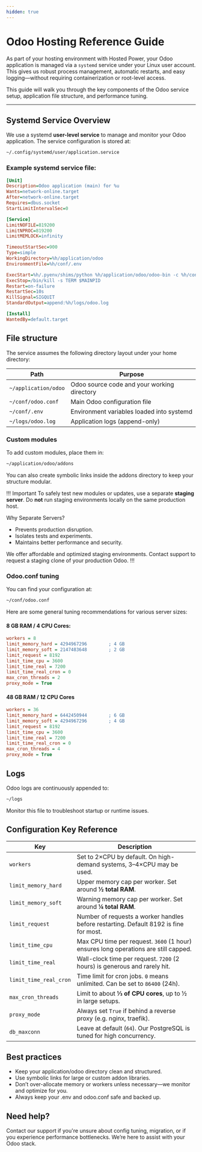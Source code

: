 ```yaml
---
hidden: true
---
```

# Odoo Hosting Reference Guide

As part of your hosting environment with Hosted Power, your Odoo application is managed via a `systemd` service under your Linux user account. This gives us robust process management, automatic restarts, and easy logging—without requiring containerization or root-level access.

This guide will walk you through the key components of the Odoo service setup, application file structure, and performance tuning.

---

## Systemd Service Overview

We use a systemd **user-level service** to manage and monitor your Odoo application. The service configuration is stored at:

```bash
~/.config/systemd/user/application.service
```

### Example systemd service file:

```ini
[Unit]
Description=Odoo application (main) for %u
Wants=network-online.target
After=network-online.target
Requires=dbus.socket
StartLimitIntervalSec=0

[Service]
LimitNOFILE=819200
LimitNPROC=819200
LimitMEMLOCK=infinity

TimeoutStartSec=900
Type=simple
WorkingDirectory=%h/application/odoo
EnvironmentFile=%h/conf/.env

ExecStart=%h/.pyenv/shims/python %h/application/odoo/odoo-bin -c %h/conf/odoo.conf
ExecStop=/bin/kill -s TERM $MAINPID
Restart=on-failure
RestartSec=10s
KillSignal=SIGQUIT
StandardOutput=append:%h/logs/odoo.log

[Install]
WantedBy=default.target
```

## File structure

The service assumes the following directory layout under your home directory:

| Path                 | Purpose                                     |
| -------------------- | ------------------------------------------- |
| `~/application/odoo` | Odoo source code and your working directory |
| `~/conf/odoo.conf`   | Main Odoo configuration file                |
| `~/conf/.env`        | Environment variables loaded into systemd   |
| `~/logs/odoo.log`    | Application logs (append-only)              |

### Custom modules

To add custom modules, place them in:

```bash
~/application/odoo/addons
```

You can also create symbolic links inside the addons directory to keep your structure modular.

!!! Important
To safely test new modules or updates, use a separate **staging server**. Do **not** run staging environments locally on the same production host.

Why Separate Servers?
* Prevents production disruption.
* Isolates tests and experiments.
* Maintains better performance and security.

We offer affordable and optimized staging environments. Contact support to request a staging clone of your production Odoo.
!!!

### Odoo.conf tuning

You can find your configuration at:

```bash
~/conf/odoo.conf
```

Here are some general tuning recommendations for various server sizes:

#### 8 GB RAM / 4 CPU Cores:

``` ini
workers = 8
limit_memory_hard = 4294967296        ; 4 GB
limit_memory_soft = 2147483648        ; 2 GB
limit_request = 8192
limit_time_cpu = 3600
limit_time_real = 7200
limit_time_real_cron = 0
max_cron_threads = 2
proxy_mode = True
```

#### 48 GB RAM / 12 CPU Cores

``` ini
workers = 36
limit_memory_hard = 6442450944        ; 6 GB
limit_memory_soft = 4294967296        ; 4 GB
limit_request = 8192
limit_time_cpu = 3600
limit_time_real = 7200
limit_time_real_cron = 0
max_cron_threads = 4
proxy_mode = True
```

## Logs

Odoo logs are continuously appended to:

```bash
~/logs
```

Monitor this file to troubleshoot startup or runtime issues.

## Configuration Key Reference

| Key                    | Description                                                                           |
| ---------------------- | ------------------------------------------------------------------------------------- |
| `workers`              | Set to 2×CPU by default. On high-demand systems, 3–4×CPU may be used.                 |
| `limit_memory_hard`    | Upper memory cap per worker. Set around **½ total RAM**.                              |
| `limit_memory_soft`    | Warning memory cap per worker. Set around **¼ total RAM**.                            |
| `limit_request`        | Number of requests a worker handles before restarting. Default 8192 is fine for most. |
| `limit_time_cpu`       | Max CPU time per request. `3600` (1 hour) ensures long operations are still capped.   |
| `limit_time_real`      | Wall-clock time per request. `7200` (2 hours) is generous and rarely hit.             |
| `limit_time_real_cron` | Time limit for cron jobs. `0` means unlimited. Can be set to `86400` (24h).           |
| `max_cron_threads`     | Limit to about **⅓ of CPU cores**, up to ½ in large setups.                           |
| `proxy_mode`           | Always set `True` if behind a reverse proxy (e.g. nginx, traefik).                    |
| `db_maxconn`           | Leave at default (`64`). Our PostgreSQL is tuned for high concurrency.                |

## Best practices

* Keep your application/odoo directory clean and structured.
* Use symbolic links for large or custom addon libraries.
* Don’t over-allocate memory or workers unless necessary—we monitor and optimize for you.
* Always keep your .env and odoo.conf safe and backed up.

## Need help?

Contact our support if you're unsure about config tuning, migration, or if you experience performance bottlenecks. We’re here to assist with your Odoo stack.

